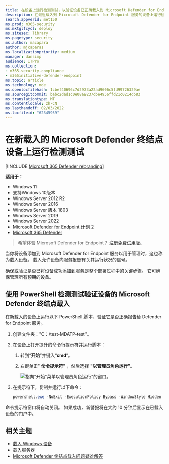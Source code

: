 ```yaml
---
title: 在设备上运行检测测试，以验证设备已正确载入到 Microsoft Defender for Endpoint
description: 在最近载入到 Microsoft Defender for Endpoint 服务的设备上运行检测测试脚本，以验证是否正确添加了该脚本。
search.appverid: met150
ms.prod: m365-security
ms.mktglfcycl: deploy
ms.sitesec: library
ms.pagetype: security
ms.author: macapara
author: mjcaparas
ms.localizationpriority: medium
manager: dansimp
audience: ITPro
ms.collection:
- m365-security-compliance
- m365initiative-defender-endpoint
ms.topic: article
ms.technology: mde
ms.openlocfilehash: 1cbef40696c7d2973a22ad9606c5fd99726329ae
ms.sourcegitcommit: babc2dad1c0e08a9237dbe4956ffd21c0214db83
ms.translationtype: MT
ms.contentlocale: zh-CN
ms.lasthandoff: 02/03/2022
ms.locfileid: "62345959"
---
```

# <a name="run-a-detection-test-on-a-newly-onboarded-microsoft-defender-for-endpoint-device"></a>在新载入的 Microsoft Defender 终结点设备上运行检测测试

[!INCLUDE [Microsoft 365 Defender rebranding](../../includes/microsoft-defender.md)]


**适用于：**
- Windows 11
- 支持Windows 10版本
- Windows Server 2012 R2
- Windows Server 2016
- Windows Server 版本 1803
- Windows Server 2019
- Windows Server 2022
- [Microsoft Defender for Endpoint 计划 2](https://go.microsoft.com/fwlink/?linkid=2154037)
- [Microsoft 365 Defender](https://go.microsoft.com/fwlink/?linkid=2118804)

> 希望体验 Microsoft Defender for Endpoint？ [注册免费试用版](https://signup.microsoft.com/create-account/signup?products=7f379fee-c4f9-4278-b0a1-e4c8c2fcdf7e&ru=https://aka.ms/MDEp2OpenTrial?ocid=docs-wdatp-exposedapis-abovefoldlink)。

当你将设备添加到 Microsoft Defender for Endpoint 服务以用于管理时，这也称为载入设备。 载入允许设备向服务报告有关其运行状况的信号。

确保或验证是否已将设备成功添加到服务是整个部署过程中的关键步骤。 它可确保管理所有预期的设备。 

## <a name="verify-microsoft-defender-for-endpoint-onboarding-of-a-device-using-a-powershell-detection-test"></a>使用 PowerShell 检测测试验证设备的 Microsoft Defender 终结点载入

在新载入的设备上运行以下 PowerShell 脚本，验证它是否正确报告给 Defender for Endpoint 服务。

1. 创建文件夹："C：\test-MDATP-test"。
2. 在设备上打开提升的命令行提示符并运行脚本：

   1. 转到“**开始**”并键入“**cmd**”。

   1. 右键单击" **命令提示符"** ，然后选择 **"以管理员角色运行"**。

      ![指向"开始"菜单以管理员角色运行"的窗口。](images/run-as-admin.png)

3. 在提示符下，复制并运行以下命令：

   ```powershell
   powershell.exe -NoExit -ExecutionPolicy Bypass -WindowStyle Hidden $ErrorActionPreference = 'silentlycontinue';(New-Object System.Net.WebClient).DownloadFile('http://127.0.0.1/1.exe', 'C:\\test-MDATP-test\\invoice.exe');Start-Process 'C:\\test-MDATP-test\\invoice.exe'
   ```

命令提示符窗口将自动关闭。 如果成功，新警报将在大约 10 分钟后显示在已载入设备的门户中。

## <a name="related-topics"></a>相关主题

- [载入 Windows 设备](configure-endpoints.md)
- [载入服务器](configure-server-endpoints.md)
- [Microsoft Defender 终结点载入问题疑难解答](/microsoft-365/security/defender-endpoint/troubleshoot-onboarding)
